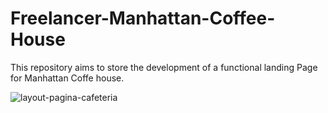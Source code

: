 # Freelancer-Manhattan-Coffee-House
This repository aims to store the development of a functional landing Page for Manhattan Coffe house.

![layout-pagina-cafeteria](https://github.com/TheeCronos/Freelancer-Manhattan-Coffee-House/assets/86898523/8a9985d7-6f9a-4221-8b90-3266a07ef7c8)
